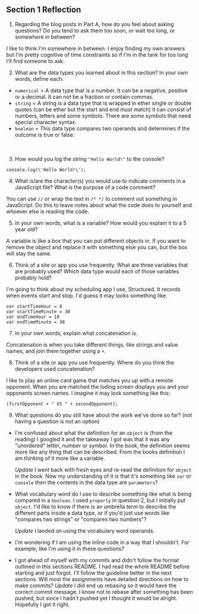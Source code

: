 ## Section 1 Reflection

1. Regarding the blog posts in Part A, how do you feel about asking questions? Do you tend to ask them too soon, or wait too long, or somewhere in between?

  I like to think I'm somewhere in between. I enjoy finding my own answers but I'm pretty cognitive of time constraints so if I'm in the tank for too long I'll find someone to ask.

2. What are the data types you learned about in this section? In your own words, define each.

  - `numerical` = A data type that is a number. It can be a negative,  positive or a decimal. It can not be a fraction or contain commas.
  - `string` = A string is a data type that is wrapped in ether single or double quotes (can be ether but the start and end must match) it can consist of numbers, letters and some symbols. There are some symbols that need special character syntax.
  - `boolean` = This data type compares two operands and determines if the outcome is true or false.  
<br><br>
3. How would you log the string `"Hello World!"` to the console?
  ```
  console.log(\'Hello World!\');
  ```

4. What is/are the character(s) you would use to indicate comments in a JavaScript file? What is the purpose of a code comment?

  You can use `//` or wrap the text in `/* */` to comment out something in JavaScript. Do this to leave notes about what the code does to yourself and whoever else is reading the code.

5. In your own words, what is a variable? How would you explain it to a 5 year old?

  A variable is like a box that you can put different objects in. If you want to remove the object and replace it with something else you can, but the box will stay the same.

6. Think of a site or app you use frequently. What are three variables that are probably used? Which data type would each of those variables probably hold?

I'm going to think about my scheduling app I use, Structured. It records when events start and stop. I'd guess it may looks something like:
```
var startTimeHour = 8
var startTimeMinute = 30
var endTimeHour = 10
var endTimeMinute = 30
```

7. In your own words, explain what concatenation is.

  Concatenation is when you take different things, like strings and value names, and join them together using a `+`.

8. Think of a site or app you use frequently. Where do you think the developers used concatenation?

I like to play an online card game that matches you up with a remote opponent. When you are matched the loding screen displays you and your opponents screen names. I imagine it may look something like this:
```
(firstOpponent + " VS " + secondOpponent);
```

9. What questions do you still have about the work we've done so far? (not having a question is not an option)

- I'm confused about what the definition for an `object` is (from the reading) I googled it and the takeaway I got was that it was any "unordered" letter, number or symbol. In the book, the definition seems more like any thing that can be described. From the books definition I am thinking of it more like a variable.

  *Update* I went back with fresh eyes and re-read the definition for `object` in the book. Now my understanding of it is that it's something like `var` or `console` then the contents in the data type are `parameters`?

- What vocabulary word do I use to describe something like what is being compared in a `boolean`. I used `property` in question 2, but I initially put `object`. I'd like to know if there is an umbrella term to describe the different parts inside a data type, or if you'd just use words like "compares two strings" or "compares two numbers"?

  *Update* I landed on using the vocabulary word operands.

- I'm wondering if I am using the inline code in a way that I shouldn't. For example, like I'm using it in these questions?

- I got ahead of myself with my commits and didn't follow the format outlined in this sections README. I had read the whole README before starting and just forgot. I'll follow the guideline better in the next sections. Will most the assignments have detailed directions on how to make commits?
  *Update* I did end up rebasing so it would have the correct commit message. I know not to rebase after something has been pushed, but since I hadn't pushed yet I thought it would be alright. Hopefully I got it right.
